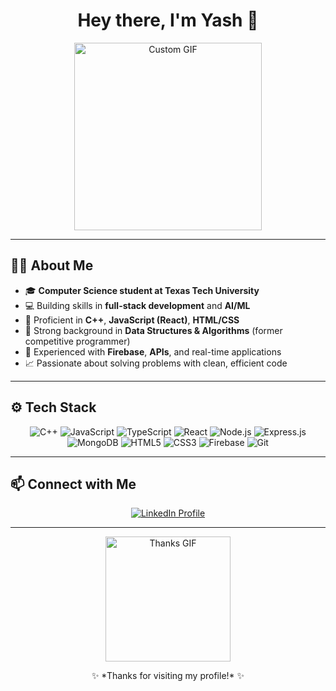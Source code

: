 <!-- Profile Header -->
<h1 align="center">
  Hey there, I'm Yash 👋
</h1>


<!-- Fun GIF -->
<p align="center">
  <img src="https://media4.giphy.com/media/v1.Y2lkPTc5MGI3NjExMno1OHhkdndscG1hbWp4N3ZyMXZpYjdhc2I1NW1iNjQ3dGl2ZHoyNCZlcD12MV9pbnRlcm5hbF9naWZfYnlfaWQmY3Q9Zw/VvXg0yjJQgfEQ/giphy.gif" width="300" alt="Custom GIF">
</p>

---

## 🧑‍💻 About Me
- 🎓 **Computer Science student at Texas Tech University**
- 💻 Building skills in **full-stack development** and **AI/ML**
- 🔹 Proficient in **C++**, **JavaScript (React)**, **HTML/CSS**
- 🔹 Strong background in **Data Structures & Algorithms** (former competitive programmer)
- 🔹 Experienced with **Firebase**, **APIs**, and real-time applications
- 📈 Passionate about solving problems with clean, efficient code

---

## ⚙️ Tech Stack
<div align="center">

![C++](https://img.shields.io/badge/C%2B%2B-00599C?style=for-the-badge&logo=c%2B%2B&logoColor=white)
![JavaScript](https://img.shields.io/badge/JavaScript-323330?style=for-the-badge&logo=javascript&logoColor=F7DF1E)
![TypeScript](https://img.shields.io/badge/TypeScript-3178C6?style=for-the-badge&logo=typescript&logoColor=white)
![React](https://img.shields.io/badge/React-20232A?style=for-the-badge&logo=react&logoColor=61DAFB)
![Node.js](https://img.shields.io/badge/Node.js-339933?style=for-the-badge&logo=node.js&logoColor=white)
![Express.js](https://img.shields.io/badge/Express.js-000000?style=for-the-badge&logo=express&logoColor=white)
![MongoDB](https://img.shields.io/badge/MongoDB-47A248?style=for-the-badge&logo=mongodb&logoColor=white)
![HTML5](https://img.shields.io/badge/HTML5-E34F26?style=for-the-badge&logo=html5&logoColor=white)
![CSS3](https://img.shields.io/badge/CSS3-1572B6?style=for-the-badge&logo=css3&logoColor=white)
![Firebase](https://img.shields.io/badge/Firebase-ffca28?style=for-the-badge&logo=firebase&logoColor=black)
![Git](https://img.shields.io/badge/Git-F05032?style=for-the-badge&logo=git&logoColor=white)

</div>

---

## 📫 Connect with Me
<p align="center">
  <a href="https://www.linkedin.com/in/tashfiq-khan-yash/">
    <img src="https://img.shields.io/badge/LinkedIn-0077B5?style=for-the-badge&logo=linkedin&logoColor=white" alt="LinkedIn Profile">
  </a>
</p>

---

<!-- Footer GIF -->
<p align="center">
  <img src="https://media.giphy.com/media/v1.Y2lkPTc5MGI3NjExM3BxcW51c3Z2YmxqM2ZzNjQ2NWhqbXplMzh6Nm1uZGd6aDkyajA0dCZlcD12MV9naWZzX3NlYXJjaCZjdD1n/gM5qFksULw54NMWyry/giphy.gif" width="200" alt="Thanks GIF">
</p>

<p align="center">
  ✨ *Thanks for visiting my profile!* ✨
</p>
